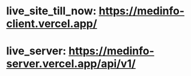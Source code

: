 # live_site_till_now: https://medinfo-client.vercel.app/
# live_server: https://medinfo-server.vercel.app/api/v1/